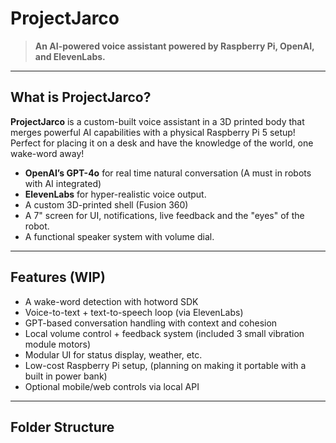 # ProjectJarco

> **An AI-powered voice assistant powered by Raspberry Pi, OpenAI, and ElevenLabs.**

---

## What is ProjectJarco?

**ProjectJarco** is a custom-built voice assistant in a 3D printed body that merges powerful AI capabilities with a physical Raspberry Pi 5 setup! Perfect for placing it on a desk and have the knowledge of the world, one wake-word away!

- **OpenAI’s GPT-4o** for real time natural conversation (A must in robots with AI integrated)
- **ElevenLabs** for hyper-realistic voice output.
- A custom 3D-printed shell (Fusion 360)
- A 7" screen for UI, notifications, live feedback and the "eyes" of the robot.
- A functional speaker system with volume dial.

---

## Features (WIP)

- A wake-word detection with hotword SDK
- Voice-to-text + text-to-speech loop (via ElevenLabs)
- GPT-based conversation handling with context and cohesion
- Local volume control + feedback system (included 3 small vibration module motors)
- Modular UI for status display, weather, etc.
- Low-cost Raspberry Pi setup, (planning on making it portable with a built in power bank)
- Optional mobile/web controls via local API

---

## Folder Structure
